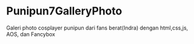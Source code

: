 # Punipun7GalleryPhoto
Galeri photo cosplayer punipun dari fans berat(Indra) dengan html,css,js, AOS, dan Fancybox
